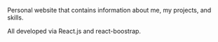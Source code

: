 Personal website that contains information about me, my projects, and skills. 

All developed via React.js and react-boostrap.

